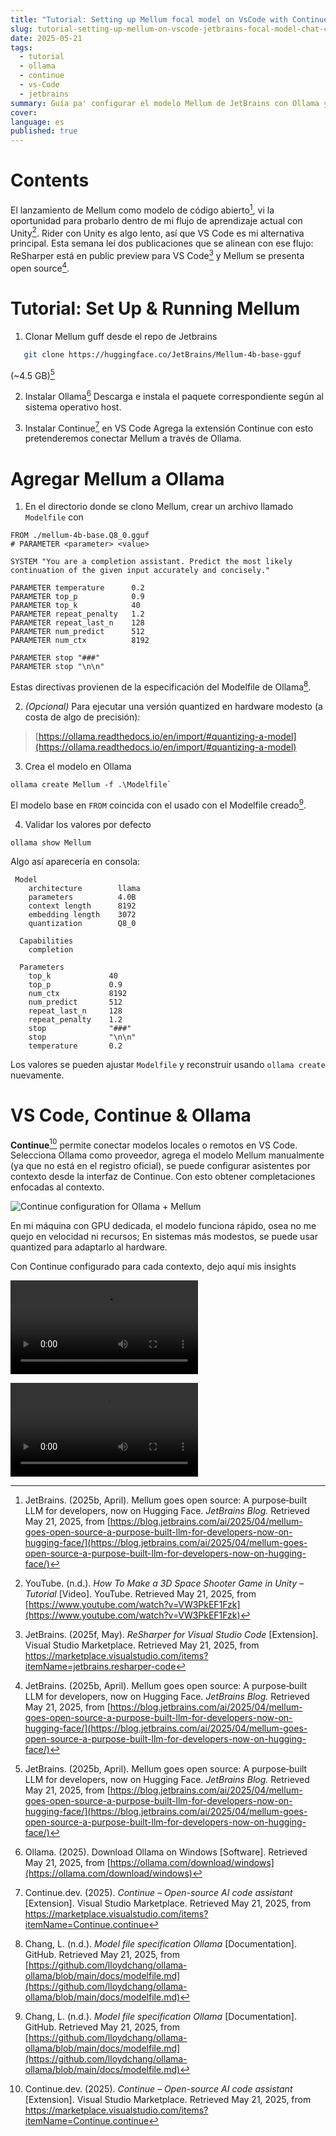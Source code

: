 ```yaml
---
title: "Tutorial: Setting up Mellum focal model on VsCode with Continue"
slug: tutorial-setting-up-mellum-on-vscode-jetbrains-focal-model-chat-completion
date: 2025-05-21
tags: 
  - tutorial
  - ollama
  - continue
  - vs-Code
  - jetbrains
summary: Guía pa' configurar el modelo Mellum de JetBrains con Ollama y Continue en VSCode.
cover: 
language: es
published: true
---
```


# Contents

El lanzamiento de Mellum como modelo de código abierto[^3], vi la oportunidad para probarlo dentro de mi flujo de aprendizaje actual con Unity[^8]. Rider con Unity es algo lento, así que VS Code es mi alternativa principal. Esta semana leí dos publicaciones que se alinean con ese flujo: ReSharper está en public preview para VS Code[^9] y Mellum se presenta open source[^3].

# Tutorial: Set Up & Running Mellum

1. Clonar Mellum guff desde el repo de Jetbrains
```bash
   git clone https://huggingface.co/JetBrains/Mellum-4b-base-gguf
```
(~4.5 GB)[^3]

2. Instalar Ollama[^7]
    Descarga e instala el paquete correspondiente según al sistema operativo host.
    
3. Instalar Continue[^10] en VS Code
    Agrega la extensión Continue con esto pretenderemos conectar Mellum a través de Ollama.

# Agregar Mellum a Ollama

1. En el directorio donde se clono Mellum, crear un archivo llamado `Modelfile` con
```text
FROM ./mellum-4b-base.Q8_0.gguf
# PARAMETER <parameter> <value>

SYSTEM "You are a completion assistant. Predict the most likely continuation of the given input accurately and concisely."

PARAMETER temperature      0.2
PARAMETER top_p            0.9
PARAMETER top_k            40
PARAMETER repeat_penalty   1.2
PARAMETER repeat_last_n    128
PARAMETER num_predict      512
PARAMETER num_ctx          8192

PARAMETER stop "###"
PARAMETER stop "\n\n"

```
Estas directivas provienen de la especificación del Modelfile de Ollama[^1].

2. _(Opcional)_ Para ejecutar una versión quantized en hardware modesto (a costa de algo de precisión):
> [https://ollama.readthedocs.io/en/import/#quantizing-a-model](https://ollama.readthedocs.io/en/import/#quantizing-a-model)
    
3. Crea el modelo en Ollama
```pws
ollama create Mellum -f .\Modelfile`
```
El modelo base en `FROM` coincida con el usado con el Modelfile creado[^1].

4. Validar los valores por defecto
```
ollama show Mellum
```

Algo así aparecería en consola:
```
 Model
    architecture        llama
    parameters          4.0B
    context length      8192
    embedding length    3072
    quantization        Q8_0

  Capabilities
    completion

  Parameters
    top_k             40
    top_p             0.9
    num_ctx           8192
    num_predict       512
    repeat_last_n     128
    repeat_penalty    1.2
    stop              "###"
    stop              "\n\n"
    temperature       0.2

```
Los valores se pueden ajustar  `Modelfile` y reconstruir usando `ollama create` nuevamente.


# VS Code, Continue & Ollama


**Continue**[^10]  permite conectar modelos locales o remotos en VS Code. Selecciona Ollama como proveedor, agrega el modelo Mellum manualmente (ya que no está en el registro oficial), se puede configurar asistentes por contexto desde la interfaz de Continue. Con esto obtener completaciones enfocadas al contexto.

![Continue configuration for Ollama + Mellum ](https://github.com/green-csv/WebPage.Blazor.Entries/blob/main/posts/tutorial-setting-up-mellum-on-vscode-jetbrains-focal-model-chat-completion/img-20250522093033.png)

En mi máquina con GPU dedicada, el modelo funciona rápido, osea no me quejo en velocidad ni recursos; En sistemas más modestos, se puede usar quantized para adaptarlo al hardware.

Con Continue configurado para cada contexto, dejo aquí mis insights 

![Mellum Context completion](https://github.com/green-csv/WebPage.Blazor.Entries/blob/main/posts/tutorial-setting-up-mellum-on-vscode-jetbrains-focal-model-chat-completion/GameManager.mp4)

![Mellum Instructions](https://github.com/green-csv/WebPage.Blazor.Entries/blob/main/posts/tutorial-setting-up-mellum-on-vscode-jetbrains-focal-model-chat-completion/ShiInputManager.mp4)


[^1]:Chang, L. (n.d.). _Model file specification Ollama_ [Documentation]. GitHub. Retrieved May 21, 2025, from [https://github.com/lloydchang/ollama-ollama/blob/main/docs/modelfile.md](https://github.com/lloydchang/ollama-ollama/blob/main/docs/modelfile.md)

[^2]:JetBrains. (2025a, February). Why and how JetBrains built Mellum – the LLM designed for code completion. _JetBrains Blog._ Retrieved May 21, 2025, from [https://blog.jetbrains.com/ai/2025/02/why-and-how-jetbrains-built-mellum-the-llm-designed-for-code-completion/](https://blog.jetbrains.com/ai/2025/02/why-and-how-jetbrains-built-mellum-the-llm-designed-for-code-completion/)

[^3]:JetBrains. (2025b, April). Mellum goes open source: A purpose‐built LLM for developers, now on Hugging Face. _JetBrains Blog._ Retrieved May 21, 2025, from [https://blog.jetbrains.com/ai/2025/04/mellum-goes-open-source-a-purpose-built-llm-for-developers-now-on-hugging-face/](https://blog.jetbrains.com/ai/2025/04/mellum-goes-open-source-a-purpose-built-llm-for-developers-now-on-hugging-face/)

[^4]:JetBrains. (2025c, April 8). _JetBrains Mellum overview & usage_ [IDE Services documentation]. Retrieved May 21, 2025, from [https://www.jetbrains.com/help/ide-services/jetbrains-mellum.html](https://www.jetbrains.com/help/ide-services/jetbrains-mellum.html)

[^5]:JetBrains. (2025d, May). JetBrains AI Assistant – now in Visual Studio Code. _JetBrains Blog._ Retrieved May 21, 2025, from [https://blog.jetbrains.com/ai/2025/05/jetbrains-ai-assistant-now-in-visual-studio-code/](https://blog.jetbrains.com/ai/2025/05/jetbrains-ai-assistant-now-in-visual-studio-code/)

[^6]:JetBrains. (2025e). _Mellum-4b-base-gguf_ [Model]. Hugging Face. Retrieved May 21, 2025, from [https://huggingface.co/JetBrains/Mellum-4b-base-gguf](https://huggingface.co/JetBrains/Mellum-4b-base-gguf)

[^7]:Ollama. (2025). Download Ollama on Windows [Software]. Retrieved May 21, 2025, from [https://ollama.com/download/windows](https://ollama.com/download/windows)

[^8]:YouTube. (n.d.). _How To Make a 3D Space Shooter Game in Unity – Tutorial_ [Video]. YouTube. Retrieved May 21, 2025, from [https://www.youtube.com/watch?v=VW3PkEF1Fzk](https://www.youtube.com/watch?v=VW3PkEF1Fzk)

[^9]: JetBrains. (2025f, May). _ReSharper for Visual Studio Code_ [Extension]. Visual Studio Marketplace. Retrieved May 21, 2025, from https://marketplace.visualstudio.com/items?itemName=jetbrains.resharper-code

[^10]: Continue.dev. (2025). _Continue – Open-source AI code assistant_ [Extension]. Visual Studio Marketplace. Retrieved May 21, 2025, from https://marketplace.visualstudio.com/items?itemName=Continue.continue
